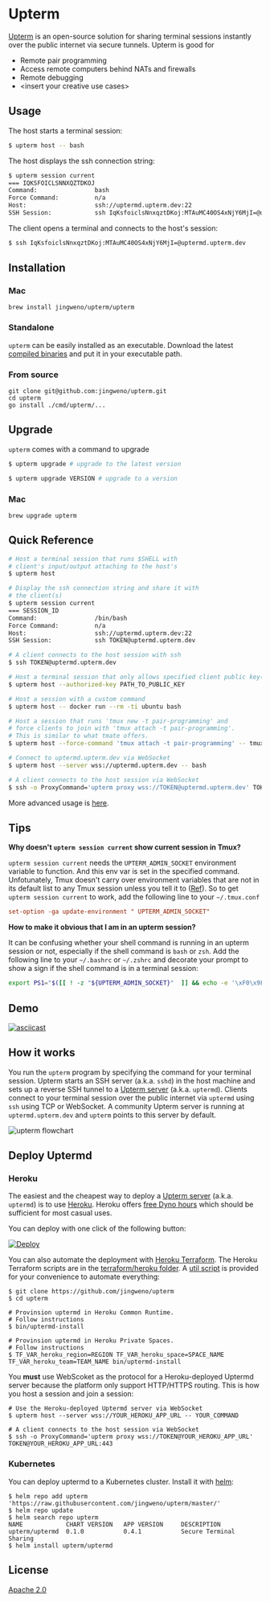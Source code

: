 # Upterm

[Upterm](https://github.com/jingweno/upterm) is an open-source solution for sharing terminal sessions instantly over the public internet via secure tunnels.
Upterm is good for

* Remote pair programming
* Access remote computers behind NATs and firewalls
* Remote debugging
* \<insert your creative use cases\>

## Usage

The host starts a terminal session:

```bash
$ upterm host -- bash
```

The host displays the ssh connection string:

```bash
$ upterm session current
=== IQKSFOICLSNNXQZTDKOJ
Command:                bash
Force Command:          n/a
Host:                   ssh://uptermd.upterm.dev:22
SSH Session:            ssh IqKsfoiclsNnxqztDKoj:MTAuMC40OS4xNjY6MjI=@uptermd.upterm.dev
```

The client opens a terminal and connects to the host's session:

```bash
$ ssh IqKsfoiclsNnxqztDKoj:MTAuMC40OS4xNjY6MjI=@uptermd.upterm.dev
```

## Installation

### Mac

```
brew install jingweno/upterm/upterm
```

### Standalone

`upterm` can be easily installed as an executable. Download the latest [compiled binaries](https://github.com/jingweno/upterm/releases) and put it in your executable path.

### From source

```
git clone git@github.com:jingweno/upterm.git
cd upterm
go install ./cmd/upterm/...
```

## Upgrade

`upterm` comes with a command to upgrade

```bash
$ upterm upgrade # upgrade to the latest version

$ upterm upgrade VERSION # upgrade to a version
```

### Mac

```
brew upgrade upterm
```

## Quick Reference

```bash
# Host a terminal session that runs $SHELL with
# client's input/output attaching to the host's
$ upterm host

# Display the ssh connection string and share it with
# the client(s)
$ upterm session current
=== SESSION_ID
Command:                /bin/bash
Force Command:          n/a
Host:                   ssh://uptermd.upterm.dev:22
SSH Session:            ssh TOKEN@uptermd.upterm.dev

# A client connects to the host session with ssh
$ ssh TOKEN@uptermd.upterm.dev

# Host a terminal session that only allows specified client public key(s) to connect
$ upterm host --authorized-key PATH_TO_PUBLIC_KEY

# Host a session with a custom command
$ upterm host -- docker run --rm -ti ubuntu bash

# Host a session that runs 'tmux new -t pair-programming' and
# force clients to join with 'tmux attach -t pair-programming'.
# This is similar to what tmate offers.
$ upterm host --force-command 'tmux attach -t pair-programming' -- tmux new -t pair-programming`,

# Connect to uptermd.upterm.dev via WebSocket
$ upterm host --server wss://uptermd.upterm.dev -- bash

# A client connects to the host session via WebSocket
$ ssh -o ProxyCommand='upterm proxy wss://TOKEN@uptermd.upterm.dev' TOKEN@uptermd.upterm.dev:443
```

More advanced usage is [here](https://github.com/jingweno/upterm/blob/master/docs/upterm.md).

## Tips

**Why doesn't `upterm session current` show current session in Tmux?**

`upterm session current` needs the `UPTERM_ADMIN_SOCKET` environment variable to function.
And this env var is set in the specified command.
Unfotunately, Tmux doesn't carry over environment variables that are not in its default list to any Tmux session unless you tell it to ([Ref](http://man.openbsd.org/i386/tmux.1#GLOBAL_AND_SESSION_ENVIRONMENT)).
So to get `upterm session current` to work, add the following line to your `~/.tmux.conf`

```conf
set-option -ga update-environment " UPTERM_ADMIN_SOCKET"
```

**How to make it obvious that I am in an upterm session?**

It can be confusing whether your shell command is running in an upterm session or not, especially if the shell command is `bash` or `zsh`.
Add the following line to your `~/.bashrc` or `~/.zshrc` and decorate your prompt to show a sign if the shell command is in a terminal session:

```bash
export PS1="$([[ ! -z "${UPTERM_ADMIN_SOCKET}"  ]] && echo -e '\xF0\x9F\x86\x99 ')$PS1" # Add an emoji to the prompt if `UPTERM_ADMIN_SOCKET` exists
```

## Demo

[![asciicast](https://asciinema.org/a/LTwpMqvvV98eo3ueZHoifLHf7.svg)](https://asciinema.org/a/LTwpMqvvV98eo3ueZHoifLHf7)

## How it works

You run the `upterm` program by specifying the command for your terminal session.
Upterm starts an SSH server (a.k.a. `sshd`) in the host machine and sets up a reverse SSH tunnel to a [Upterm server](https://github.com/jingweno/upterm/tree/master/cmd/uptermd) (a.k.a. `uptermd`).
Clients connect to your terminal session over the public internet via `uptermd` using `ssh` using TCP or WebSocket.
A community Upterm server is running at `uptermd.upterm.dev` and `upterm` points to this server by default.

![upterm flowchart](https://raw.githubusercontent.com/jingweno/upterm/gh-pages/upterm-flowchart.svg?sanitize=true)

## Deploy Uptermd

### Heroku

The easiest and the cheapest way to deploy a [Upterm server](https://github.com/jingweno/upterm/tree/master/cmd/uptermd) (a.k.a. `uptermd`) is to use [Heroku](https://heroku.com).
Heroku offers [free Dyno hours](https://www.heroku.com/pricing) which should be sufficient for most casual uses.

You can deploy with one click of the following button:

[![Deploy](https://www.herokucdn.com/deploy/button.svg)](https://heroku.com/deploy)

You can also automate the deployment with [Heroku Terraform](https://devcenter.heroku.com/articles/using-terraform-with-heroku).
The Heroku Terraform scripts are in the [terraform/heroku folder](./terraform/heroku).
A [util script](./bin/uptermd-install) is provided for your convenience to automate everything:

```
$ git clone https://github.com/jingweno/upterm
$ cd upterm

# Provinsion uptermd in Heroku Common Runtime.
# Follow instructions
$ bin/uptermd-install 

# Provinsion uptermd in Heroku Private Spaces.
# Follow instructions
$ TF_VAR_heroku_region=REGION TF_VAR_heroku_space=SPACE_NAME TF_VAR_heroku_team=TEAM_NAME bin/uptermd-install
```

You **must** use WebScoket as the protocol for a Heroku-deployed Uptermd server because the platform only support HTTP/HTTPS routing.
This is how you host a session and join a session:

```
# Use the Heroku-deployed Uptermd server via WebSocket
$ upterm host --server wss://YOUR_HEROKU_APP_URL -- YOUR_COMMAND

# A client connects to the host session via WebSocket
$ ssh -o ProxyCommand='upterm proxy wss://TOKEN@YOUR_HEROKU_APP_URL' TOKEN@YOUR_HEROKU_APP_URL:443
```

### Kubernetes

You can deploy uptermd to a Kubernetes cluster. Install it with [helm](https://helm.sh):

```
$ helm repo add upterm 'https://raw.githubusercontent.com/jingweno/upterm/master/'
$ helm repo update
$ helm search repo upterm
NAME            CHART VERSION   APP VERSION     DESCRIPTION
upterm/uptermd  0.1.0           0.4.1           Secure Terminal Sharing
$ helm install upterm/uptermd
```

## License

[Apache 2.0](https://github.com/jingweno/upterm/blob/master/LICENSE)
